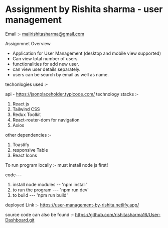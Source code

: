 # Assignment by Rishita sharma - user management
Email :- mailrishitasharma@gmail.com

Assignmnet Overview
 - Application for User Management (desktop and mobile view supported)
 - Can view total number of users.
 - functionalities for add new user.
 - can view user details separately.
 - users can be search by email as well as name.

 techonlogies used :-

 api - https://jsonplaceholder.typicode.com/
technology stacks :- 
1. React js
2. Tailwind CSS
3. Redux Toolkit
4. React-router-dom for navigation
5. Axios

other dependencies :-
1. Toastify
2. responsive Table
3. React Icons

To run program locally :-
must install node js first!

code---
1. install node modules --   'npm install'
2. to run the program --- 'npm run dev'
3. to build --- 'npm run build'

deployed Link :- https://user-management-by-rishita.netlify.app/

source code can also be found :- https://github.com/rishitasharma16/User-Dashboard.git
